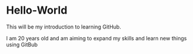 # Hello-World
This will be my introduction to learning GitHub.

I am 20 years old and am aiming to expand my skills and learn new things using GitBub

